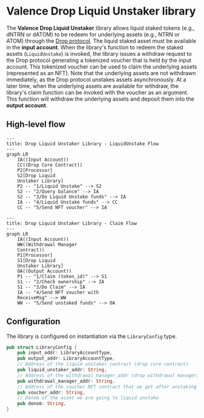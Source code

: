 # Valence Drop Liquid Unstaker library

The **Valence Drop Liquid Unstaker** library allows liquid staked tokens (e.g., dNTRN or dATOM) to be redeem for underlying assets (e.g., NTRN or ATOM) through the [Drop protocol](https://docs.drop.money/). The liquid staked asset must be available in the **input account**. When the library's function to redeem the staked assets (`LiquidUnstake`) is invoked, the library issues a withdraw request to the Drop protocol generating a tokenized voucher that is held by the input account. This tokenized voucher can be used to claim the underlying assets (represented as an NFT). Note that the underlying assets are not withdrawn immediately, as the Drop protocol unstakes assets asynchronously. At a later time, when the underlying assets are available for withdraw, the library's claim function can be invoked with the voucher as an argument. This function will withdraw the underlying assets and deposit them into the **output account**.

## High-level flow

```mermaid
---
title: Drop Liquid Unstaker Library - LiquidUnstake Flow
---
graph LR
    IA((Input Account))
    CC((Drop Core Contract))
    P2[Processor]
    S2[Drop Liquid
    Unstaker Library]
    P2 -- "1/Liquid Unstake" --> S2
    S2 -- "2/Query balance" --> IA
    S2 -- "3/Do Liquid Unstake funds" --> IA
    IA -- "4/Liquid Unstake funds" --> CC
    CC -- "5/Send NFT voucher" --> IA
```

```mermaid
---
title: Drop Liquid Unstaker Library - Claim Flow
---
graph LR
    IA((Input Account))
    WW((Withdrawal Manager
    Contract))
    P1[Processor]
    S1[Drop Liquid
    Unstaker Library]
    OA((Output Account))
    P1 -- "1/Claim (token_id)" --> S1
    S1 -- "2/Check ownership" --> IA
    S1 -- "3/Do Claim" --> IA
    IA -- "4/Send NFT voucher with
    ReceiveMsg" --> WW
    WW -- "5/Send unstaked funds" --> OA
```

## Configuration

The library is configured on instantiation via the `LibraryConfig` type.

```rust
pub struct LibraryConfig {
    pub input_addr: LibraryAccountType,
    pub output_addr: LibraryAccountType,
    // Address of the liquid unstaker contract (drop core contract)
    pub liquid_unstaker_addr: String,
    // Address of the withdrawal_manager_addr (drop withdrawal manager)
    pub withdrawal_manager_addr: String,
    // Address of the voucher NFT contract that we get after unstaking and we use for the claim
    pub voucher_addr: String,
    // Denom of the asset we are going to liquid unstake
    pub denom: String,
}
```
